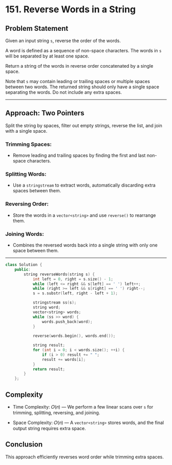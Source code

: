 # 151. Reverse Words in a String

## Problem Statement
Given an input string `s`, reverse the order of the words.

A word is defined as a sequence of non-space characters. The words in `s` will be separated by at least one space.

Return a string of the words in reverse order concatenated by a single space.

Note that `s` may contain leading or trailing spaces or multiple spaces between two words. The returned string should only have a single space separating the words. Do not include any extra spaces.

---

## Approach:  Two Pointers

Split the string by spaces, filter out empty strings, reverse the list, and join with a single space.

### Trimming Spaces: 

- Remove leading and trailing spaces by finding the first and last non-space characters.

### Splitting Words: 

- Use a `stringstream` to extract words, automatically discarding extra spaces between them.

### Reversing Order: 

- Store the words in a `vector<string>` and use `reverse()` to rearrange them.

### Joining Words: 

- Combines the reversed words back into a single string with only one space between them.

---

```cpp
class Solution {
    public:
        string reverseWords(string s) {
            int left = 0, right = s.size() - 1;
            while (left <= right && s[left] == ' ') left++;
            while (right >= left && s[right] == ' ') right--;
            s = s.substr(left, right - left + 1);

            stringstream ss(s);
            string word;
            vector<string> words;
            while (ss >> word) {
                words.push_back(word);
            }
            
            reverse(words.begin(), words.end());

            string result;
            for (int i = 0; i < words.size(); ++i) {
                if (i > 0) result += " ";
                result += words[i];
            }
            return result;
        }
    };
```

## Complexity

- Time Complexity: 𝑂(𝑛) — We perform a few linear scans over `s` for trimming, splitting, reversing, and joining.

- Space Complexity: 𝑂(𝑛) — A `vector<string>` stores words, and the final output string requires extra space.

## Conclusion
This approach efficiently reverses word order while trimming extra spaces.